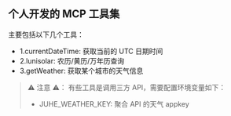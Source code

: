 ## 个人开发的 MCP 工具集

主要包括以下几个工具：

- 1.currentDateTime: 获取当前的 UTC 日期时间
- 2.lunisolar: 农历/黄历/万年历查询
- 3.getWeather: 获取某个城市的天气信息

> ⚠️ 注意 ⚠️： 有些工具是调用三方 API，需要配置环境变量如下：
>
> - JUHE_WEATHER_KEY: 聚合 API 的天气 appkey
